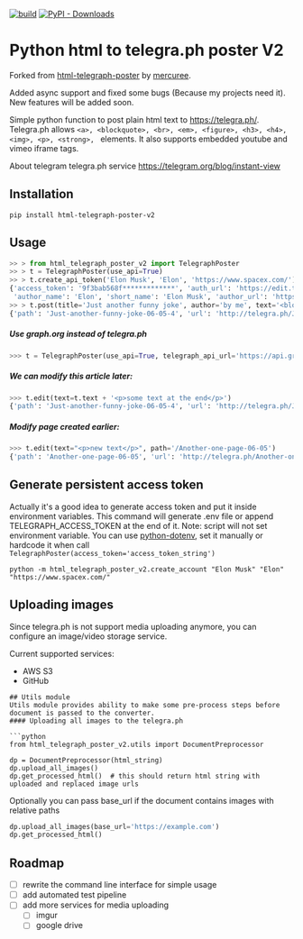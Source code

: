 [![build](https://github.com/mercuree/html-telegraph-poster/actions/workflows/python-package.yml/badge.svg)](https://github.com/mercuree/html-telegraph-poster/actions/workflows/python-package.yml)
[![PyPI - Downloads](https://img.shields.io/pypi/dm/html-telegraph-poster?master)](https://pypi.org/project/html-telegraph-poster/)

# Python html to telegra.ph poster V2

Forked from [html-telegraph-poster](https://github.com/mercuree/html-telegraph-poster) by [mercuree](https://github.com/mercuree/).

Added async support and fixed some bugs (Because my projects need it). New features will be added soon.

Simple python function to post plain html text to https://telegra.ph/.
Telegra.ph allows `<a>, <blockquote>, <br>, <em>, <figure>, <h3>, <h4>, <img>, <p>, <strong>, ` elements.
It also supports embedded youtube and vimeo iframe tags.

About telegram telegra.ph service https://telegram.org/blog/instant-view

## Installation
```Shell
pip install html-telegraph-poster-v2
```

## Usage

```python
>> > from html_telegraph_poster_v2 import TelegraphPoster
>> > t = TelegraphPoster(use_api=True)
>> > t.create_api_token('Elon Musk', 'Elon', 'https://www.spacex.com/')  # second and third params are optional
{'access_token': '9f3bab568f*************', 'auth_url': 'https://edit.telegra.ph/auth/HFYo***********',
 'author_name': 'Elon', 'short_name': 'Elon Musk', 'author_url': 'https://www.spacex.com/'}
>> > t.post(title='Just another funny joke', author='by me', text='<blockquote>Really hard way</blockquote>')
{'path': 'Just-another-funny-joke-06-05-4', 'url': 'http://telegra.ph/Just-another-funny-joke-06-05-4'}
```
##### Use graph.org instead of telegra.ph
```python
>>> t = TelegraphPoster(use_api=True, telegraph_api_url='https://api.graph.org')
```
##### We can modify this article later:
```python
>>> t.edit(text=t.text + '<p>some text at the end</p>')
{'path': 'Just-another-funny-joke-06-05-4', 'url': 'http://telegra.ph/Just-another-funny-joke-06-05-4'}
```
##### Modify page created earlier:
```python
>>> t.edit(text="<p>new text</p>", path='/Another-one-page-06-05')
{'path': 'Another-one-page-06-05', 'url': 'http://telegra.ph/Another-one-page-06-05'}
```

## Generate persistent access token
Actually it's a good idea to generate access token and put it inside environment variables.
This command will generate .env file or append  TELEGRAPH_ACCESS_TOKEN at the end of it.
Note: script will not set environment variable. You can use [python-dotenv](https://github.com/theskumar/python-dotenv),
set it manually or hardcode it when call `TelegraphPoster(access_token='access_token_string')`
```Shell
python -m html_telegraph_poster_v2.create_account "Elon Musk" "Elon" "https://www.spacex.com/"
```

## Uploading images

Since telegra.ph is not support media uploading anymore, you can configure an image/video storage service.

Current supported services:

- AWS S3
- GitHub

```
## Utils module
Utils module provides ability to make some pre-process steps before document is passed to the converter.
#### Uploading all images to the telegra.ph

```python
from html_telegraph_poster_v2.utils import DocumentPreprocessor

dp = DocumentPreprocessor(html_string)
dp.upload_all_images()
dp.get_processed_html()  # this should return html string with uploaded and replaced image urls
```
Optionally you can pass base_url if the document contains images with relative paths
```python
dp.upload_all_images(base_url='https://example.com')
dp.get_processed_html() 
``` 

## Roadmap

- [ ] rewrite the command line interface for simple usage
- [ ] add automated test pipeline
- [ ] add more services for media uploading
  - [ ] imgur
  - [ ] google drive
